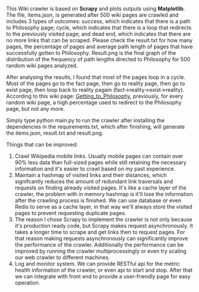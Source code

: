 This Wiki crawler is based on **Scrapy** and plots outputs using **Matplotlib**. The file, items.json, is generated after 500 wiki pages are crawled and includes 3 types of outcomes: success, which indicates that there is a path to Philosophy page; cycle, which indicates that there is a loop that redirects to the previously visited page; and dead end, which indicates that there are no more links that can be scraped. Please check the result.txt for how many pages, the percentage of pages and average path length of pages that have successfully gotten to Philosophy. Result.png is the final graph of the distribution of the frequency of path lengths directed to Philosophy for 500 random wiki pages analyzed.

After analysing the results, I found that most of the pages loop in a cycle. Most of the pages go to the fact page, then go to reality page, then go to exist page, then loop back to reality pagain (fact->reality->exist->reality). According to this wiki page: [Getting_to_Philosophy](https://en.wikipedia.org/wiki/Wikipedia_talk:Getting_to_Philosophy), previously, for every random wiki page, a high percentage used to redirect to the Philosophy page, but not any more.

Simply type python main.py to run the crawler after installing the dependencies in the requirements.txt, which after finishing, will generate the items.json, result.txt and result.png.

Things that can be improved:
1. Crawl Wikipedia mobile links. Usually mobile pages can contain over 90% less data than full-sized pages while still retaining the necessary information and it's easier to crawl based on my past experience.
2. Maintain a hashmap of visited links and their distances, which signifcantly reduces the amount of redundant link traversals and requests on finding already visited pages. It's like a cache layer of the crawler, the problem with in memory hashmap is it'll lose the information after the crawling process is finished. We can use database or even Redis to serve as a cache layer, in that way we'll always store the visited pages to prevent requesting duplicate pages. 
3. The reason I chose Scrapy to implement the crawler is not only because it's production ready code, but Scrapy makes request asynchronously. It takes a longer time to scrape and get links then to request pages. For that reason making requests asynchronously can significantly improve the performance of the crawler. Additionally the performance can be improved by running the crawler multiprocessingly or even try scaling our web crawler to different machines.
4. Log and monitor system. We can provide RESTful api for the metric health information of the crawler, or even api to start and stop. After that we can integrate with front end to provide a user-friendly page for easy operation.